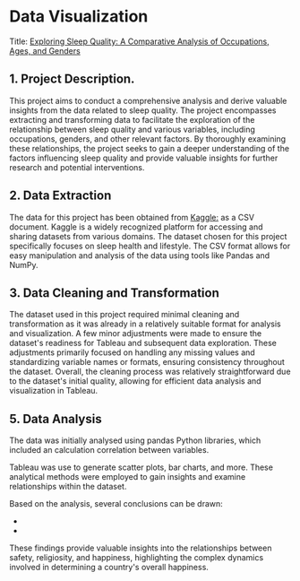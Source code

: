 # Data Visualization

Title: [Exploring Sleep Quality: A Comparative Analysis of Occupations, Ages, and Genders](https://public.tableau.com/app/profile/david.nunez2187/viz/quality_sleep_David_2/Story1?publish=yes)


## 1. Project Description.

This project aims to conduct a comprehensive analysis and derive valuable insights from the data related to sleep quality. The project encompasses extracting and transforming data to facilitate the exploration of the relationship between sleep quality and various variables, including occupations, genders, and other relevant factors. By thoroughly examining these relationships, the project seeks to gain a deeper understanding of the factors influencing sleep quality and provide valuable insights for further research and potential interventions.


## 2. Data Extraction

The data for this project has been obtained from [Kaggle:](https://www.kaggle.com/datasets/uom190346a/sleep-health-and-lifestyle-dataset) as a CSV document. Kaggle is a widely recognized platform for accessing and sharing datasets from various domains. The dataset chosen for this project specifically focuses on sleep health and lifestyle. The CSV format allows for easy manipulation and analysis of the data using tools like Pandas and NumPy.


## 3. Data Cleaning and Transformation

The dataset used in this project required minimal cleaning and transformation as it was already in a relatively suitable format for analysis and visualization. A few minor adjustments were made to ensure the dataset's readiness for Tableau and subsequent data exploration. These adjustments primarily focused on handling any missing values and standardizing variable names or formats, ensuring consistency throughout the dataset. Overall, the cleaning process was relatively straightforward due to the dataset's initial quality, allowing for efficient data analysis and visualization in Tableau.


## 5. Data Analysis

The data was initially analysed using pandas Python libraries, which included an calculation correlation between variables.

Tableau was use to generate scatter plots, bar charts, and more. These analytical methods were employed to gain insights and examine relationships within the dataset.

Based on the analysis, several conclusions can be drawn:

-  

- 

These findings provide valuable insights into the relationships between safety, religiosity, and happiness, highlighting the complex dynamics involved in determining a country's overall happiness.

















